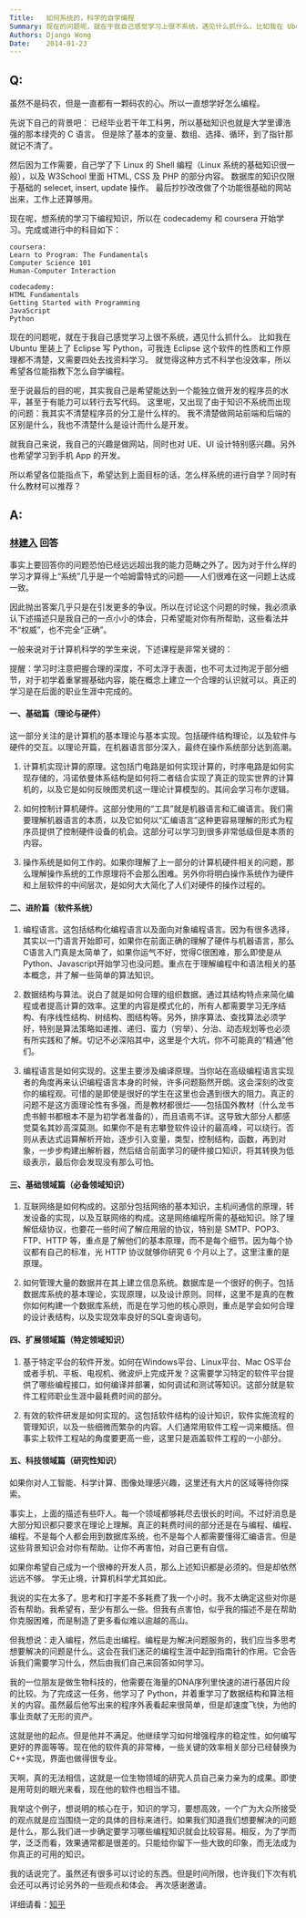 ```yaml
---
Title:   如何系统的，科学的自学编程
Summary: 现在的问题呢，就在于我自己感觉学习上很不系统，遇见什么抓什么。比如我在 Ubuntu 里装上了 Eclipse 写 Python，可我连 Eclipse 这个软件的性质和工作原理都不清楚，又需要四处去找资料学习。就觉得这种方式不科学也没效率，所以希望各位能指教下怎么自学编程。
Authors: Django Wong
Date:    2014-01-23
---
```


## Q:

虽然不是码农，但是一直都有一颗码农的心。所以一直想学好怎么编程。

先说下自己的背景吧：
已经毕业若干年工科男，所以基础知识也就是大学里谭浩强的那本绿壳的 C 语言。
但是除了基本的变量、数组、选择、循环，到了指针那就记不清了。

然后因为工作需要，自己学了下 Linux 的 Shell 编程（Linux 系统的基础知识很一般），以及 W3School 里面 HTML, CSS 及 PHP 的部分内容。
数据库的知识仅限于基础的 selecet, insert, update 操作。
最后抄抄改改做了个功能很基础的网站出来，工作上还算够用。

现在呢，想系统的学习下编程知识，所以在 codecademy 和 coursera 开始学习。完成或进行中的科目如下：

	coursera: 
	Learn to Program: The Fundamentals
	Computer Science 101
	Human-Computer Interaction

	codecademy:
	HTML Fundamentals
	Getting Started with Programming
	JavaScript
	Python
	
现在的问题呢，就在于我自己感觉学习上很不系统，遇见什么抓什么。
比如我在 Ubuntu 里装上了 Eclipse 写 Python，可我连 Eclipse 这个软件的性质和工作原理都不清楚，又需要四处去找资料学习。
就觉得这种方式不科学也没效率，所以希望各位能指教下怎么自学编程。

至于说最后的目的呢，其实我自己是希望能达到一个能独立做开发的程序员的水平，甚至于有能力可以转行去写代码。
这里呢，又出现了由于知识不系统而出现的问题：我其实不清楚程序员的分工是什么样的。
我不清楚做网站前端和后端的区别是什么，我也不清楚什么是设计而什么是开发。

就我自己来说，我自己的兴趣是做网站，同时也对 UE、UI 设计特别感兴趣。另外也希望学习到手机 App 的开发。

所以希望各位能指点下，希望达到上面目标的话，怎么样系统的进行自学？同时有什么教材可以推荐？

## A:


### [林建入](http://zhuanlan.zhihu.com/linjr) 回答

事实上要回答你的问题恐怕已经远远超出我的能力范畴之外了。因为对于什么样的学习才算得上“系统”几乎是一个哈姆雷特式的问题——人们很难在这一问题上达成一致。

因此抛出答案几乎只是在引发更多的争议。所以在讨论这个问题的时候，我必须承认下述描述只是我自己的一点小小的体会，只希望能对你有所帮助，这些看法并不“权威”，也不完全“正确”。

一般来说对于计算机科学的学生来说，下述课程是非常关键的：

提醒：学习时注意把握合理的深度，不可太浮于表面，也不可太过拘泥于部分细节，对于初学着重掌握基础内容，能在概念上建立一个合理的认识就可以。真正的学习是在后面的职业生涯中完成的。


#### 一、基础篇（理论与硬件）

这一部分关注的是计算机的基本理论与基本实现。包括硬件结构理论，以及软件与硬件的交互。以理论开篇，在机器语言部分深入，最终在操作系统部分达到高潮。

1. 计算机实现计算的原理。这包括门电路是如何实现计算的，时序电路是如何实现存储的，冯诺依曼体系结构是如何将二者结合实现了真正的现实世界的计算机的，以及它是如何反映图灵机这一理论计算模型的。其间会学习布尔逻辑。

2. 如何控制计算机硬件。这部分使用的“工具”就是机器语言和汇编语言。我们需要理解机器语言的本质，以及它如何以“汇编语言”这种更容易理解的形式为程序员提供了控制硬件设备的机会。这部分可以学习到很多非常低级但是本质的内容。

3. 操作系统是如何工作的。如果你理解了上一部分的计算机硬件相关的问题，那么理解操作系统的工作原理将不会那么困难。另外你将明白操作系统作为硬件和上层软件的中间层次，是如何大大简化了人们对硬件的操作过程的。


#### 二、进阶篇（软件系统）

1. 编程语言。这包括结构化编程语言以及面向对象编程语言。因为有很多选择，其实以一门语言开始即可，如果你在前面正确的理解了硬件与机器语言，那么C语言入门真是太简单了，如果你运气不好，觉得C很困难，那么即使是从Python、Javascript开始学习也没问题。重点在于理解编程中和语法相关的基本概念，并了解一些简单的算法知识。

2. 数据结构与算法。说白了就是如何合理的组织数据，通过其结构特点来简化编程或者提高计算的效率。这里的内容是模式化的，所有人都需要学习无序结构、有序线性结构、树结构、图结构等。另外，排序算法、查找算法必须学好，特别是算法策略如递推、递归、蛮力（穷举）、分治、动态规划等也必须有所实践和了解。切记不必深陷其中，这里是个大坑，你不可能真的“精通”他们。

3. 编程语言是如何实现的。这里主要涉及编译原理。当你站在高级编程语言实现者的角度再来认识编程语言本身的时候，许多问题豁然开朗。这会深刻的改变你的编程观。可惜的是即使是很好的学生在这里也会遇到很大的阻力。真正的问题不是这方面理论性有多强，而是教材都很烂——包括国外教材（什么龙书虎书鲸书都根本不是为初学者准备的），而且语焉不详。这导致大部分人都感觉莫名其妙高深莫测。如果你不是有志攀登软件设计的最高峰，可以绕行。否则从表达式运算解析开始，逐步引入变量，类型，控制结构，函数，再到对象，一步步构建出解析器，然后结合前面学习的硬件接口知识，将其转换为低级表示，最后你会发现没有那么可怕。


#### 三、基础领域篇（必备领域知识）

1. 互联网络是如何构成的。这部分包括网络的基本知识，主机间通信的原理，转发设备的实现，以及互联网络的构成。这是网络编程所需的基础知识。除了理解低级协议，也要花一些时间了解应用层的协议，特别是 SMTP、POP3、FTP、HTTP 等，重点是了解他们的基本原理，而不是每个细节。因为每个协议都有自己的标准，光 HTTP 协议就够你研究 6 个月以上了。这里注重的是原理。

2. 如何管理大量的数据并在其上建立信息系统。数据库是一个很好的例子。包括数据库系统的基本理论，实现原理，以及设计原则。同样，这里不是真的在教你如何构建一个数据库系统，而是在学习他的核心原则，重点是学会如何合理的设计表结构，以及实现效率良好的SQL查询语句。

#### 四、扩展领域篇（特定领域知识）

1. 基于特定平台的软件开发。如何在Windows平台、Linux平台、Mac OS平台或者手机、平板、电视机、微波炉上完成开发？这需要学习特定的软件平台提供了哪些编程接口，如何编译并部署，如何调试和测试等知识。这部分就是软件工程师职业生涯中最耗费时间的部分。

2. 有效的软件研发是如何实现的。这包括软件结构的设计知识，软件实施流程的管理知识，以及一些细微而繁杂的内容。人们通常用软件工程一词来概括。但事实上软件工程站的角度要更高一些，这里只是涵盖软件工程的一小部分。

#### 五、科技领域篇（研究性知识）

如果你对人工智能、科学计算、图像处理感兴趣，这里还有大片的区域等待你探索。

事实上，上面的描述有些吓人。每一个领域都够耗尽去很长的时间。不过好消息是大部分知识都只要求在理论上理解。真正的耗费时间的部分还是在与编程、编程、编程。不是每个人都会用到数据库系统，也不是每个人都需要懂得汇编语言。但是这些背景知识会对你有帮助。让你不再害怕，对自己更有自信。

如果你希望自己成为一个很棒的开发人员，那么上述知识都是必须的。但是却依然远远不够。
学无止境，计算机科学尤其如此。

我说的实在太多了。思考和打字差不多耗费了我一个小时。我不太确定这些对你是否有帮助。我希望有，至少有那么一些。但我有点害怕，似乎我的描述不是在帮助你克服困难，而是制造了更多看似难以逾越的高山。

但我想说：走入编程，然后走出编程。编程是为解决问题服务的，我们应当多思考想要解决的问题是什么。这会在我们迷茫的编程生涯中起到指南针的作用。它会告诉我们需要学习什么，然后由我们自己来回答如何学习。

我的一位朋友是做生物科技的，他需要在海量的DNA序列里快速的进行基因片段的比较。为了完成这一任务，他学习了 Python，并着重学习了数据结构和算法相关的内容。虽然最后他写出来的程序外表看起来很简单，但是却速度飞快，为他的事业贡献了无形的资产。

这就是他的起点。但是他并不满足。他继续学习如何增强程序的稳定性，如何编写更好的界面等等。现在他的软件真的非常棒，一些关键的效率相关部分已经替换为C++实现，界面也做得很专业。

天啊，真的无法相信，这就是一位生物领域的研究人员自己亲力亲为的成果。即使是用苛刻的眼光来看，现在他的软件也相当不错。

我举这个例子，想说明的核心在于，知识的学习，要想高效，一个广为大众所接受的观点就是应当围绕一定的具体的目标来进行。如果我们知道我们想要解决的问题是什么，那么我们进一步确定要学习哪些编程知识就会比较容易。相反，为了学而学，泛泛而看，效果通常都是很差的。只能给你留下一些大致的印象，而无法成为你真正的可用的知识。

我的话说完了。虽然还有很多可以讨论的东西。但是时间所限，也许我们下次有机会还可以再讨论另外的一些观点和体会。
再次感谢邀请。


详细请看：[知乎](http://www.zhihu.com/question/20837356)

